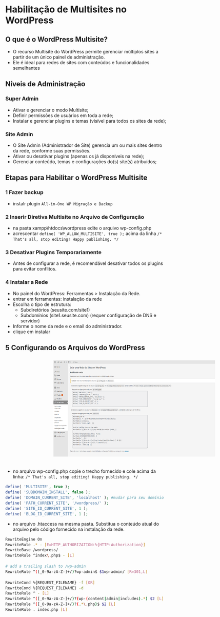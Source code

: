 # Habilitação de Multisites no WordPress

## O que é o WordPress Multisite?

- O recurso Multisite do WordPress permite gerenciar múltiplos sites a partir de um único painel de administração.
- Ele é ideal para redes de sites com conteúdos e funcionalidades semelhantes

## Níveis de Administração

### Super Admin

- Ativar e gerenciar o modo Multisite;
- Definir permissões de usuários em toda a rede;
- Instalar e gerenciar plugins e temas (visível para todos os sites da rede);

### Site Admin

- O Site Admin (Administrador de Site) gerencia um ou mais sites dentro da rede, conforme suas permissões.
- Ativar ou desativar plugins (apenas os já disponíveis na rede);
- Gerenciar conteúdo, temas e configurações do(s) site(s) atribuídos;

## Etapas para Habilitar o WordPress Multisite

### 1 Fazer backup

- instalr plugin `All-in-One WP Migração e Backup`

### 2 Inserir Diretiva Multisite no Arquivo de Configuração

- na pasta xampp\htdocs\wordpress edite o arquivo wp-config.php
- acrescentar `define( 'WP_ALLOW_MULTISITE', true );` acima da linha `/* That's all, stop editing! Happy publishing. */`

### 3 Desativar Plugins Temporariamente

- Antes de configurar a rede, é recomendável desativar todos os plugins para evitar conflitos.

### 4 Instalar a Rede

- No painel do WordPress: Ferramentas > Instalação da Rede.
- entrar em ferramentas: instalação da rede
- Escolha o tipo de estrutura:
  - Subdiretórios (seusite.com/site1)
  - Subdomínios (site1.seusite.com) (requer configuração de DNS e servidor)
- Informe o nome da rede e o email do administrador.
- clique em instalar

## 5 Configurando os Arquivos do WordPress

<img src="https://raw.githubusercontent.com/KarolDegan/wordpress/refs/heads/main/imagens/terceira.png" width="600" height="300"  style="margin-left: 150px; margin-bottom: 20px; margin-top: 10px;">

- no arquivo wp-config.php copie o trecho fornecido e cole acima da linha: `/* That's all, stop editing! Happy publishing. */`

```php
define( 'MULTISITE', true );
define( 'SUBDOMAIN_INSTALL', false );
define( 'DOMAIN_CURRENT_SITE', 'localhost' ); #mudar para seu domínio
define( 'PATH_CURRENT_SITE', '/wordpress/' );
define( 'SITE_ID_CURRENT_SITE', 1 );
define( 'BLOG_ID_CURRENT_SITE', 1 );
```

- no arquivo .htaccess na mesma pasta. Substitua o conteúdo atual do arquivo pelo código fornecido na instalação da rede.

```bash
RewriteEngine On
RewriteRule .* - [E=HTTP_AUTHORIZATION:%{HTTP:Authorization}]
RewriteBase /wordpress/
RewriteRule ^index\.php$ - [L]

# add a trailing slash to /wp-admin
RewriteRule ^([_0-9a-zA-Z-]+/)?wp-admin$ $1wp-admin/ [R=301,L]

RewriteCond %{REQUEST_FILENAME} -f [OR]
RewriteCond %{REQUEST_FILENAME} -d
RewriteRule ^ - [L]
RewriteRule ^([_0-9a-zA-Z-]+/)?(wp-(content|admin|includes).*) $2 [L]
RewriteRule ^([_0-9a-zA-Z-]+/)?(.*\.php)$ $2 [L]
RewriteRule . index.php [L]
```

